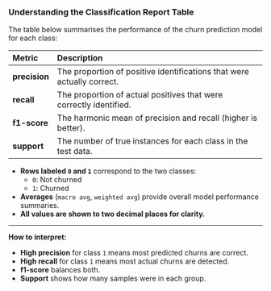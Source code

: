 ### **Understanding the Classification Report Table**

The table below summarises the performance of the churn prediction model for each class:

| Metric | Description |
| :-- | :-- |
| **precision** | The proportion of positive identifications that were actually correct. |
| **recall** | The proportion of actual positives that were correctly identified. |
| **f1-score** | The harmonic mean of precision and recall (higher is better). |
| **support** | The number of true instances for each class in the test data. |

- **Rows labeled `0` and `1`** correspond to the two classes:
    - `0`: Not churned
    - `1`: Churned
- **Averages** (`macro avg`, `weighted avg`) provide overall model performance summaries.
- **All values are shown to two decimal places for clarity.**

---

**How to interpret:**

- **High precision** for class `1` means most predicted churns are correct.
- **High recall** for class `1` means most actual churns are detected.
- **f1-score** balances both.
- **Support** shows how many samples were in each group.